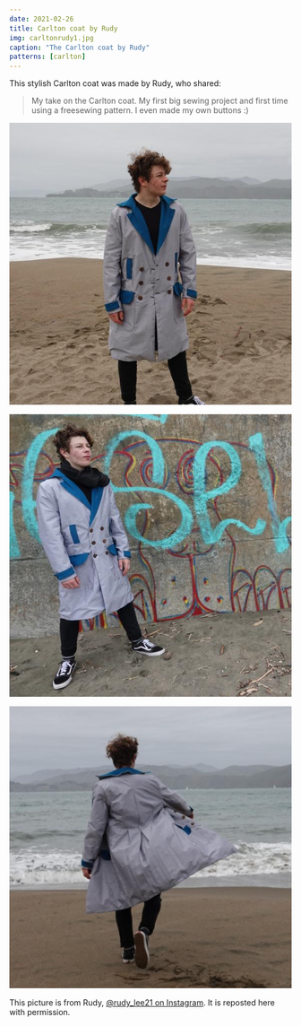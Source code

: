 ```yaml
---
date: 2021-02-26
title: Carlton coat by Rudy
img: carltonrudy1.jpg
caption: "The Carlton coat by Rudy"
patterns: [carlton]
---
```


This stylish Carlton coat was made by Rudy, who shared:

> My take on the Carlton coat. My first big sewing project and first time using a freesewing pattern. I even made my own buttons :)

![View of the front](carltonrudy2.jpg)

![Buttoned view](carltonrudy3.jpg)

![View of the back](carltonrudy4.jpg)

<Note>

This picture is from Rudy, [@rudy_lee21 on Instagram](https://www.instagram.com/rudy_lee21/). It is reposted here with permission.

</Note>
